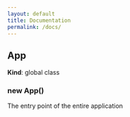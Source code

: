 ```yaml
---
layout: default
title: Documentation
permalink: /docs/
---
```


<a name="App"></a>

## App
**Kind**: global class  
<a name="new_App_new"></a>

### new App()
The entry point of the entire application

